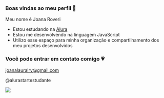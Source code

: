 ### Boas vindas ao meu perfil 🐞

Meu nome é Joana Roveri

- Estou estudando na [Alura](https://www.alura.com.br)
- Estou me desenvolvendo na linguagem JavaScript
- Utilizo esse espaço para minha organização e compartilhamento dos meu projetos desenvolvidos

 ### Você pode entrar em contato comigo 💗
 
joanalauralrv@gmail.com

@alurastartestudante

![](https://media1.tenor.com/m/MaCrxCGxg0AAAAAC/flores.gif)
